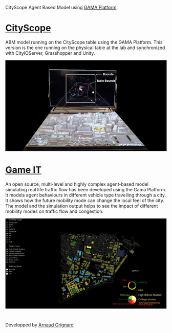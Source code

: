 CityScope Agent Based Model using [GAMA Platform](http://gama-platform.org/) 

# [CityScope](https://github.com/mitmedialab/CityScope_GAMA/wiki/CityScope)
ABM model running on the CityScope table using the GAMA Platform. This version is the one
running on the physical table at the lab and synchronized with CityIOServer, Grasshopper and Unity.


![Volpe CityScope](docs/CityScope_Volpe_setting.png?raw=true "Physical Table ")

# [Game IT](https://github.com/mitmedialab/CityScope_GAMA/wiki/Game-IT)
An open source, multi-level and highly complex agent-based model simulating real life traffic flow has been developed using the Gama Platform. It models agent behaviours in different vehicle type travelling through a city. It shows how the future mobility mode can change the local feel of the city. The model and the simulation output helps to see the impact of different mobility modes on traffic flow and congestion. 

![Game IT](docs/Game_IT.png?raw=true "Physical Table ")

# 

Developped by [Arnaud Grignard](https://github.com/agrignard)



